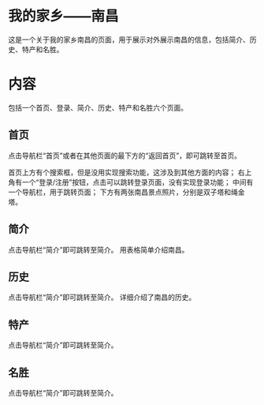 # 我的家乡——南昌

这是一个关于我的家乡南昌的页面，用于展示对外展示南昌的信息，包括简介、历史、特产和名胜。

# 内容

包括一个首页、登录、简介、历史、特产和名胜六个页面。

## 首页

点击导航栏“首页”或者在其他页面的最下方的“返回首页”，即可跳转至首页。

首页上方有个搜索框，但是没用实现搜索功能，这涉及到其他方面的内容；
右上角有一个“登录/注册”按钮，点击可以跳转登录页面，没有实现登录功能；
中间有一个导航栏，用于跳转页面；
下方有两张南昌景点照片，分别是双子塔和绳金塔。

## 简介

点击导航栏“简介”即可跳转至简介。
用表格简单介绍南昌。

## 历史

点击导航栏“简介”即可跳转至简介。
详细介绍了南昌的历史。

## 特产

点击导航栏“简介”即可跳转至简介。

## 名胜

点击导航栏“简介”即可跳转至简介。
